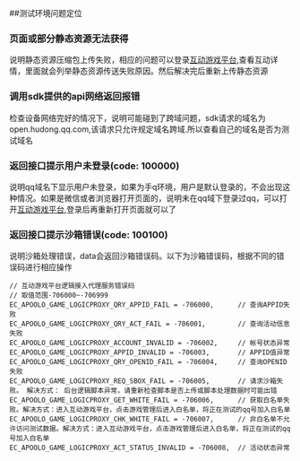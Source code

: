 ##测试环境问题定位

### 页面或部分静态资源无法获得
说明静态资源压缩包上传失败，相应的问题可以登录[互动游戏平台](https://hudong.qq.com),查看互动详情，里面就会列举静态资源传送失败原因。然后解决完后重新上传静态资源

### 调用sdk提供的api网络返回报错
检查设备网络完好的情况下，说明可能碰到了跨域问题，sdk请求的域名为open.hudong.qq.com,该请求只允许规定域名跨域.所以查看自己的域名是否为测试域名

### 返回接口提示用户未登录(code: 100000)
说明qq域名下显示用户未登录，如果为手q环境，用户是默认登录的，不会出现这种情况。如果是微信或者浏览器打开页面的，说明未在qq域下登录过qq，可以打开[互动游戏平台](https://hudong.qq.com),登录后再重新打开页面就可以了

### 返回接口提示沙箱错误(code: 100100)
说明沙箱处理错误，data会返回沙箱错误码。以下为沙箱错误码，根据不同的错误码进行相应操作
```
// 互动游戏平台逻辑接入代理服务错误码
// 取值范围-706000~-706999
EC_APOOLO_GAME_LOGICPROXY_QRY_APPID_FAIL = -706000,      // 查询APPID失败
EC_APOOLO_GAME_LOGICPROXY_QRY_ACT_FAIL = -706001,        // 查询活动信息失败
EC_APOOLO_GAME_LOGICPROXY_ACCOUNT_INVALID = -706002,     // 帐号状态异常
EC_APOOLO_GAME_LOGICPROXY_APPID_INVALID = -706003,       // APPID值异常
EC_APOOLO_GAME_LOGICPROXY_QRY_OPENID_FAIL = -706004,     // 查询OPENID失败
EC_APOOLO_GAME_LOGICPROXY_REQ_SBOX_FAIL = -706005,       // 请求沙箱失败。 解决方式： 后台逻辑脚本异常，请重新检查脚本是否上传或脚本处理数据时可能出错
EC_APOOLO_GAME_LOGICPROXY_GET_WHITE_FAIL = -706006,      // 获取白名单失败。解决方式：进入互动游戏平台，点击游戏管理后进入白名单，将正在测试的qq号加入白名单
EC_APOOLO_GAME_LOGICPROXY_CHK_WHITE_FAIL = -706007,      // 非白名单不允许访问测试数据。解决方式：进入互动游戏平台，点击游戏管理后进入白名单，将正在测试的qq号加入白名单
EC_APOOLO_GAME_LOGICPROXY_ACT_STATUS_INVALID = -706008,  // 活动状态异常
```


